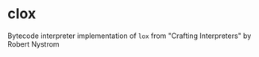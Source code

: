 # clox

Bytecode interpreter implementation of `lox` from "Crafting Interpreters" by Robert Nystrom
